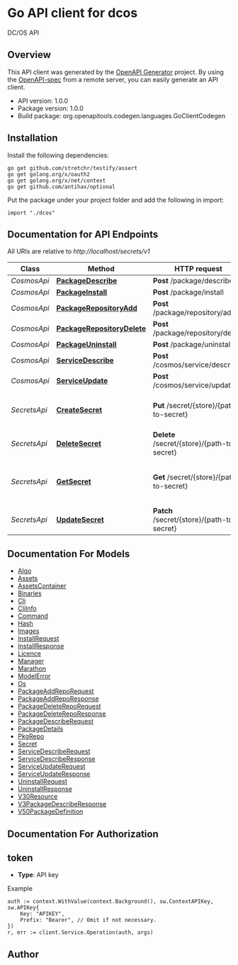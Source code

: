 # Go API client for dcos

DC/OS API

## Overview
This API client was generated by the [OpenAPI Generator](https://openapi-generator.tech) project.  By using the [OpenAPI-spec](https://www.openapis.org/) from a remote server, you can easily generate an API client.

- API version: 1.0.0
- Package version: 1.0.0
- Build package: org.openapitools.codegen.languages.GoClientCodegen

## Installation

Install the following dependencies:
```
go get github.com/stretchr/testify/assert
go get golang.org/x/oauth2
go get golang.org/x/net/context
go get github.com/antihax/optional
```

Put the package under your project folder and add the following in import:
```golang
import "./dcos"
```

## Documentation for API Endpoints

All URIs are relative to *http://localhost/secrets/v1*

Class | Method | HTTP request | Description
------------ | ------------- | ------------- | -------------
*CosmosApi* | [**PackageDescribe**](docs/CosmosApi.md#packagedescribe) | **Post** /package/describe | 
*CosmosApi* | [**PackageInstall**](docs/CosmosApi.md#packageinstall) | **Post** /package/install | 
*CosmosApi* | [**PackageRepositoryAdd**](docs/CosmosApi.md#packagerepositoryadd) | **Post** /package/repository/add | 
*CosmosApi* | [**PackageRepositoryDelete**](docs/CosmosApi.md#packagerepositorydelete) | **Post** /package/repository/delete | 
*CosmosApi* | [**PackageUninstall**](docs/CosmosApi.md#packageuninstall) | **Post** /package/uninstall | 
*CosmosApi* | [**ServiceDescribe**](docs/CosmosApi.md#servicedescribe) | **Post** /cosmos/service/describe | 
*CosmosApi* | [**ServiceUpdate**](docs/CosmosApi.md#serviceupdate) | **Post** /cosmos/service/update | 
*SecretsApi* | [**CreateSecret**](docs/SecretsApi.md#createsecret) | **Put** /secret/{store}/{path-to-secret} | Create a secret in the store at the path.
*SecretsApi* | [**DeleteSecret**](docs/SecretsApi.md#deletesecret) | **Delete** /secret/{store}/{path-to-secret} | Delete a secret.
*SecretsApi* | [**GetSecret**](docs/SecretsApi.md#getsecret) | **Get** /secret/{store}/{path-to-secret} | Read or list a secret from the store by its path.
*SecretsApi* | [**UpdateSecret**](docs/SecretsApi.md#updatesecret) | **Patch** /secret/{store}/{path-to-secret} | Update secret.


## Documentation For Models

 - [Algo](docs/Algo.md)
 - [Assets](docs/Assets.md)
 - [AssetsContainer](docs/AssetsContainer.md)
 - [Binaries](docs/Binaries.md)
 - [Cli](docs/Cli.md)
 - [CliInfo](docs/CliInfo.md)
 - [Command](docs/Command.md)
 - [Hash](docs/Hash.md)
 - [Images](docs/Images.md)
 - [InstallRequest](docs/InstallRequest.md)
 - [InstallResponse](docs/InstallResponse.md)
 - [Licence](docs/Licence.md)
 - [Manager](docs/Manager.md)
 - [Marathon](docs/Marathon.md)
 - [ModelError](docs/ModelError.md)
 - [Os](docs/Os.md)
 - [PackageAddRepoRequest](docs/PackageAddRepoRequest.md)
 - [PackageAddRepoResponse](docs/PackageAddRepoResponse.md)
 - [PackageDeleteRepoRequest](docs/PackageDeleteRepoRequest.md)
 - [PackageDeleteRepoResponse](docs/PackageDeleteRepoResponse.md)
 - [PackageDescribeRequest](docs/PackageDescribeRequest.md)
 - [PackageDetails](docs/PackageDetails.md)
 - [PkgRepo](docs/PkgRepo.md)
 - [Secret](docs/Secret.md)
 - [ServiceDescribeRequest](docs/ServiceDescribeRequest.md)
 - [ServiceDescribeResponse](docs/ServiceDescribeResponse.md)
 - [ServiceUpdateRequest](docs/ServiceUpdateRequest.md)
 - [ServiceUpdateResponse](docs/ServiceUpdateResponse.md)
 - [UninstallRequest](docs/UninstallRequest.md)
 - [UninstallResponse](docs/UninstallResponse.md)
 - [V30Resource](docs/V30Resource.md)
 - [V3PackageDescribeResponse](docs/V3PackageDescribeResponse.md)
 - [V50PackageDefinition](docs/V50PackageDefinition.md)


## Documentation For Authorization

## token
- **Type**: API key 

Example
```golang
auth := context.WithValue(context.Background(), sw.ContextAPIKey, sw.APIKey{
	Key: "APIKEY",
	Prefix: "Bearer", // Omit if not necessary.
})
r, err := client.Service.Operation(auth, args)
```

## Author



